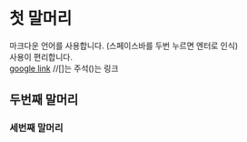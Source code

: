 # 첫 말머리
마크다운 언어를 사용합니다. (스페이스바를 두번 누르면 엔터로 인식)  
사용이 편리합니다.  
[google link](https://www.google.com) //[]는 주석()는 링크
## 두번째 말머리
### 세번째 말머리
